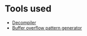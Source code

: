 
# Tools used
- [Decompiler](https://dogbolt.org/)
- [Buffer overflow pattern generator](https://wiremask.eu/tools/buffer-overflow-pattern-generator/?)
